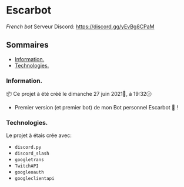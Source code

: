 # Escarbot
_French bot_
Serveur Discord: https://discord.gg/yEvBg8CPaM

## Sommaires
* [Information.](#information.)
* [Technologies.](#technologies.)

### Information.
📦 Ce projet à été créé le dimanche ‎27 ‎juin ‎2021📅, à ‏‎19:32🕞
* Premier version (et premier bot) de mon Bot personnel Escarbot 🤖 !

### Technologies.
Le projet à étais crée avec:
* `discord.py`
* `discord_slash`
* `googletrans`
* `TwitchAPI`
* `googleoauth`
* `googleclientapi`

